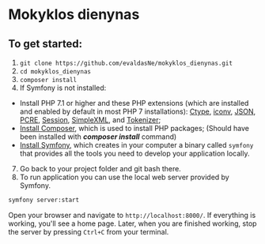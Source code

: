 
# Mokyklos dienynas
## To get started:
1. `git clone https://github.com/evaldasNe/mokyklos_dienynas.git`
2. `cd mokyklos_dienynas`
3. `composer install`
4. If Symfony is not installed:
-   Install PHP 7.1 or higher and these PHP extensions (which are installed and enabled by default in most PHP 7 installations): [Ctype](https://php.net/book.ctype), [iconv](https://php.net/book.iconv), [JSON](https://php.net/book.json), [PCRE](https://php.net/book.pcre), [Session](https://php.net/book.session), [SimpleXML](https://php.net/book.simplexml), and [Tokenizer](https://php.net/book.tokenizer);
-   [Install Composer](https://getcomposer.org/download/), which is used to install PHP packages; (Should have been installed with <i><b>composer install</i></b> command)
-   [Install Symfony](https://symfony.com/download), which creates in your computer a binary called `symfony` that provides all the tools you need to develop your application locally.
7. Go back to your project folder and git bash there.
6. To run application you can use the local web server provided by Symfony.
```sh
symfony server:start
```
Open your browser and navigate to `http://localhost:8000/`. If everything is working, you'll see a home page. Later, when you are finished working, stop the server by pressing `Ctrl+C` from your terminal.
